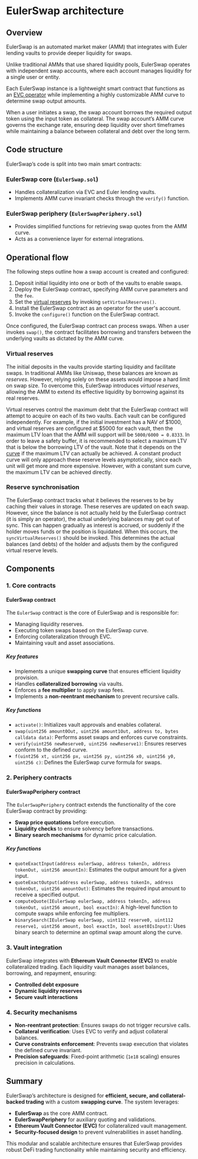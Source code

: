 # EulerSwap architecture

## Overview

EulerSwap is an automated market maker (AMM) that integrates with Euler lending vaults to provide deeper liquidity for swaps.

Unlike traditional AMMs that use shared liquidity pools, EulerSwap operates with independent swap accounts, where each account manages liquidity for a single user or entity.

Each EulerSwap instance is a lightweight smart contract that functions as an [EVC operator](https://evc.wtf/docs/whitepaper/#operators) while implementing a highly customizable AMM curve to determine swap output amounts.

When a user initiates a swap, the swap account borrows the required output token using the input token as collateral. The swap account’s AMM curve governs the exchange rate, ensuring deep liquidity over short timeframes while maintaining a balance between collateral and debt over the long term.

## Code structure

EulerSwap’s code is split into two main smart contracts:

### EulerSwap core (`EulerSwap.sol`)

- Handles collateralization via EVC and Euler lending vaults.
- Implements AMM curve invariant checks through the `verify()` function.

### EulerSwap periphery (`EulerSwapPeriphery.sol`)

- Provides simplified functions for retrieving swap quotes from the AMM curve.
- Acts as a convenience layer for external integrations.

## Operational flow

The following steps outline how a swap account is created and configured:

1. Deposit initial liquidity into one or both of the vaults to enable swaps.
2. Deploy the EulerSwap contract, specifying AMM curve parameters and the `fee`.
3. Set the [virtual reserves](#virtual-reserves) by invoking `setVirtualReserves()`.
4. Install the EulerSwap contract as an operator for the user's account.
5. Invoke the `configure()` function on the EulerSwap contract.

Once configured, the EulerSwap contract can process swaps. When a user invokes `swap()`, the contract facilitates borrowing and transfers between the underlying vaults as dictated by the AMM curve.

### Virtual reserves

The initial deposits in the vaults provide starting liquidity and facilitate swaps. In traditional AMMs like Uniswap, these balances are known as _reserves_.
However, relying solely on these assets would impose a hard limit on swap size. To overcome this, EulerSwap introduces _virtual reserves_, allowing the AMM to extend its effective liquidity by borrowing against its real reserves.

Virtual reserves control the maximum debt that the EulerSwap contract will attempt to acquire on each of its two vaults. Each vault can be configured independently. For example, if the initial investment has a NAV of \$1000, and virtual reserves are configured at \$5000 for each vault, then the maximum LTV loan that the AMM will support will be `5000/6000 = 0.8333`. In order to leave a safety buffer, it is recommended to select a maximum LTV that is below the borrowing LTV of the vault. Note that it depends on the [curve](#curves) if the maximum LTV can actually be achieved. A constant product curve will only approach these reserve levels asymptotically, since each unit will get more and more expensive. However, with a constant sum curve, the maximum LTV can be achieved directly.

### Reserve synchronisation

The EulerSwap contract tracks what it believes the reserves to be by caching their values in storage. These reserves are updated on each swap. However, since the balance is not actually held by the EulerSwap contract (it is simply an operator), the actual underlying balances may get out of sync. This can happen gradually as interest is accrued, or suddenly if the holder moves funds or the position is liquidated. When this occurs, the `syncVirtualReserves()` should be invoked. This determines the actual balances (and debts) of the holder and adjusts them by the configured virtual reserve levels.

## Components

### **1. Core contracts**

#### **EulerSwap contract**

The `EulerSwap` contract is the core of EulerSwap and is responsible for:

- Managing liquidity reserves.
- Executing token swaps based on the EulerSwap curve.
- Enforcing collateralization through EVC.
- Maintaining vault and asset associations.

##### **Key features**

- Implements a unique **swapping curve** that ensures efficient liquidity provision.
- Handles **collateralized borrowing** via vaults.
- Enforces a **fee multiplier** to apply swap fees.
- Implements a **non-reentrant mechanism** to prevent recursive calls.

##### **Key functions**

- `activate()`: Initializes vault approvals and enables collateral.
- `swap(uint256 amount0Out, uint256 amount1Out, address to, bytes calldata data)`: Performs asset swaps and enforces curve constraints.
- `verify(uint256 newReserve0, uint256 newReserve1)`: Ensures reserves conform to the defined curve.
- `f(uint256 xt, uint256 px, uint256 py, uint256 x0, uint256 y0, uint256 c)`: Defines the EulerSwap curve formula for swaps.

### **2. Periphery contracts**

#### **EulerSwapPeriphery contract**

The `EulerSwapPeriphery` contract extends the functionality of the core EulerSwap contract by providing:

- **Swap price quotations** before execution.
- **Liquidity checks** to ensure solvency before transactions.
- **Binary search mechanisms** for dynamic price calculation.

##### **Key functions**

- `quoteExactInput(address eulerSwap, address tokenIn, address tokenOut, uint256 amountIn)`: Estimates the output amount for a given input.
- `quoteExactOutput(address eulerSwap, address tokenIn, address tokenOut, uint256 amountOut)`: Estimates the required input amount to receive a specified output.
- `computeQuote(IEulerSwap eulerSwap, address tokenIn, address tokenOut, uint256 amount, bool exactIn)`: A high-level function to compute swaps while enforcing fee multipliers.
- `binarySearch(IEulerSwap eulerSwap, uint112 reserve0, uint112 reserve1, uint256 amount, bool exactIn, bool asset0IsInput)`: Uses binary search to determine an optimal swap amount along the curve.

### **3. Vault integration**

EulerSwap integrates with **Ethereum Vault Connector (EVC)** to enable collateralized trading. Each liquidity vault manages asset balances, borrowing, and repayment, ensuring:

- **Controlled debt exposure**
- **Dynamic liquidity reserves**
- **Secure vault interactions**

### **4. Security mechanisms**

- **Non-reentrant protection**: Ensures swaps do not trigger recursive calls.
- **Collateral verification**: Uses EVC to verify and adjust collateral balances.
- **Curve constraints enforcement**: Prevents swap execution that violates the defined curve invariant.
- **Precision safeguards**: Fixed-point arithmetic (`1e18` scaling) ensures precision in calculations.

## Summary

EulerSwap’s architecture is designed for **efficient, secure, and collateral-backed trading** with a custom **swapping curve**. The system leverages:

- **EulerSwap** as the core AMM contract.
- **EulerSwapPeriphery** for auxiliary quoting and validations.
- **Ethereum Vault Connector (EVC)** for collateralized vault management.
- **Security-focused design** to prevent vulnerabilities in asset handling.

This modular and scalable architecture ensures that EulerSwap provides robust DeFi trading functionality while maintaining security and efficiency.

